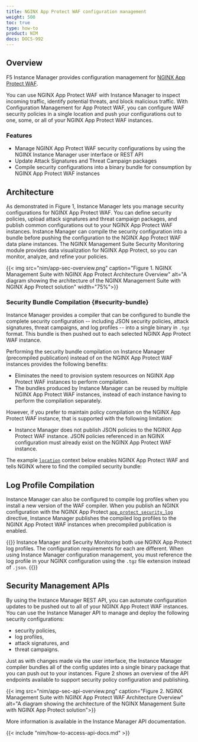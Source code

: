 ```yaml
---
title: NGINX App Protect WAF configuration management
weight: 500
toc: true
type: how-to
product: NIM
docs: DOCS-992
---
```


## Overview

F5 Instance Manager provides configuration management for [NGINX App Protect WAF](https://www.nginx.com/products/nginx-app-protect/web-application-firewall/).

You can use NGINX App Protect WAF with Instance Manager to inspect incoming traffic, identify potential threats, and block malicious traffic. With Configuration Management for App Protect WAF, you can configure WAF security policies in a single location and push your configurations out to one, some, or all of your NGINX App Protect WAF instances.

### Features

- Manage NGINX App Protect WAF security configurations by using the NGINX Instance Manager user interface or REST API
- Update Attack Signatures and Threat Campaign packages
- Compile security configurations into a binary bundle for consumption by NGINX App Protect WAF instances

## Architecture

As demonstrated in Figure 1, Instance Manager lets you manage security configurations for NGINX App Protect WAF. You can define security policies, upload attack signatures and threat campaign packages, and publish common configurations out to your NGINX App Protect WAF instances. Instance Manager can compile the security configuration into a bundle before pushing the configuration to the NGINX App Protect WAF data plane instances. The NGINX Management Suite Security Monitoring module provides data visualization for NGINX App Protect, so you can monitor, analyze, and refine your policies.

{{< img src="nim/app-sec-overview.png" caption="Figure 1. NGINX Management Suite with NGINX App Protect Architecture Overview" alt="A diagram showing the architecture of the NGINX Management Suite with NGINX App Protect solution" width="75%">}}

### Security Bundle Compilation {#security-bundle}

Instance Manager provides a compiler that can be configured to bundle the complete security configuration -- including JSON security policies, attack signatures, threat campaigns, and log profiles -- into a single binary in `.tgz` format. This bundle is then pushed out to each selected NGINX App Protect WAF instance.

Performing the security bundle compilation on Instance Manager (precompiled publication) instead of on the NGINX App Protect WAF instances provides the following benefits:

- Eliminates the need to provision system resources on NGINX App Protect WAF instances to perform compilation.
- The bundles produced by Instance Manager can be reused by multiple NGINX App Protect WAF instances, instead of each instance having to perform the compilation separately.

However, if you prefer to maintain policy compilation on the NGINX App Protect WAF instance, that is supported with the following limitation:

- Instance Manager does not publish JSON policies to the NGINX App Protect WAF instance. JSON policies referenced in an NGINX configuration must already exist on the NGINX App Protect WAF instance.

The example [`location`](https://nginx.org/en/docs/http/ngx_http_core_module.html#location) context below enables NGINX App Protect WAF and tells NGINX where to find the compiled security bundle:

## Log Profile Compilation

Instance Manager can also be configured to compile log profiles when you install a new version of the WAF compiler. When you publish an NGINX configuration with the NGINX App Protect [`app_protect_security_log`](https://docs.nginx.com/nginx-app-protect/logging-overview/security-log/#app_protect_security_log) directive, Instance Manager publishes the compiled log profiles to the NGINX App Protect WAF instances when precompiled publication is enabled.

{{<important>}}
Instance Manager and Security Monitoring both use NGINX App Protect log profiles. The configuration requirements for each are different. When using Instance Manager configuration management, you must reference the log profile in your NGINX configuration using the `.tgz` file extension instead of `.json`.
{{</important>}}

## Security Management APIs

By using the Instance Manager REST API, you can automate configuration updates to be pushed out to all of your NGINX App Protect WAF instances. You can use the Instance Manager API to manage and deploy the following security configurations:

- security policies,
- log profiles,
- attack signatures, and
- threat campaigns.

Just as with changes made via the user interface, the Instance Manager compiler bundles all of the config updates into a single binary package that you can push out to your instances. Figure 2 shows an overview of the API endpoints available to support security policy configuration and publishing.

{{< img src="nim/app-sec-api-overview.png" caption="Figure 2. NGINX Management Suite with NGINX App Protect WAF Architecture Overview" alt="A diagram showing the architecture of the NGINX Management Suite with NGINX App Protect solution">}}

More information is available in the Instance Manager API documentation.

{{< include "nim/how-to-access-api-docs.md" >}}
